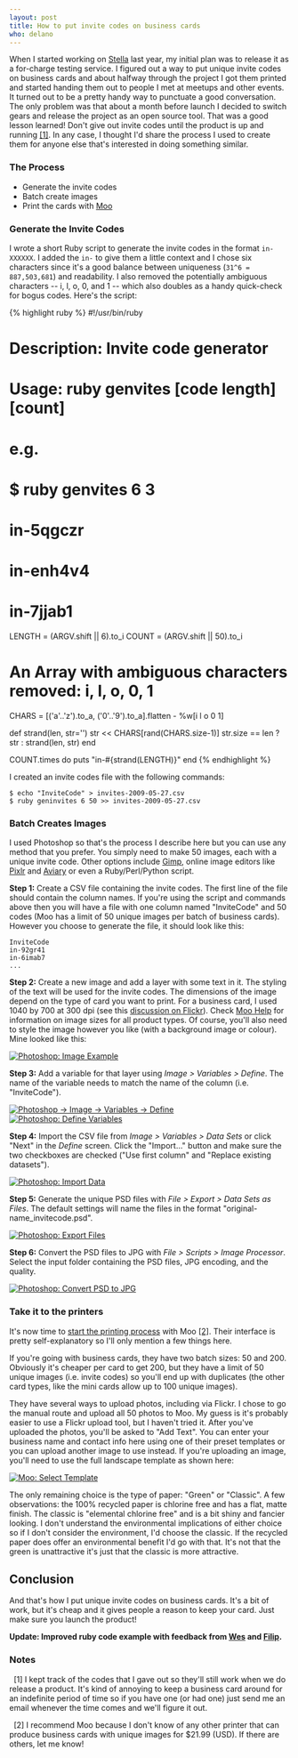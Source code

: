 ```yaml
---
layout: post
title: How to put invite codes on business cards
who: delano
---
```


When I started working on [Stella](/projects/stella/) last year, my initial plan was to release it as a for-charge testing service. I figured out a way to put unique invite codes on business cards and about halfway through the project I got them printed and started handing them out to people I met at meetups and other events. It turned out to be a pretty handy way to punctuate a good conversation. The only problem was that about a month before launch I decided to switch gears and release the project as an open source tool. That was a good lesson learned! Don't give out invite codes until the product is up and running <a href="#[1]">[1]</a>. In any case, I thought I'd share the process I used to create them for anyone else that's interested in doing something similar.

### The Process ###

* Generate the invite codes
* Batch create images
* Print the cards with [Moo](http://moo.com/) 

### Generate the Invite Codes ###

I wrote a short Ruby script to generate the invite codes in the format `in-XXXXXX`. I added the `in-` to give them a little context and I chose six characters since it's a good balance between uniqueness (`31^6 = 887,503,681`) and readability. I also removed the potentially ambiguous characters -- i, l, o, 0, and 1 -- which also doubles as a handy quick-check for bogus codes. Here's the script:

{% highlight ruby %}
#!/usr/bin/ruby

# Description: Invite code generator
# Usage: ruby genvites [code length] [count]
# 
# e.g.
#
# $ ruby genvites 6 3
# in-5qgczr
# in-enh4v4
# in-7jjab1

LENGTH = (ARGV.shift || 6).to_i 
COUNT  = (ARGV.shift || 50).to_i

# An Array with ambiguous characters removed: i, l, o, 0, 1
CHARS = [('a'..'z').to_a, ('0'..'9').to_a].flatten - %w[i l o 0 1]

def strand(len, str='')
   str << CHARS[rand(CHARS.size-1)]
   str.size == len ? str : strand(len, str)
end

COUNT.times do 
  puts "in-#{strand(LENGTH)}"
end
{% endhighlight %}

I created an invite codes file with the following commands:

    $ echo "InviteCode" > invites-2009-05-27.csv
    $ ruby geninvites 6 50 >> invites-2009-05-27.csv

### Batch Creates Images ###

I used Photoshop so that's the process I describe here but you can use any method that you prefer. You simply need to make 50 images, each with a unique invite code. Other options include [Gimp](http://www.gimp.org/), online image editors like [Pixlr](http://pixlr.com/) and [Aviary](http://aviary.com/home) or even a Ruby/Perl/Python script.

**Step 1:** Create a CSV file containing the invite codes. The first line of the file should contain the column names. If you're using the script and commands above then you will have a file with one column named "InviteCode" and 50 codes (Moo has a limit of 50 unique images per batch of business cards). However you choose to generate the file, it should look like this:

    InviteCode
    in-92gr41
    in-6imab7
    ...

**Step 2:** Create a new image and add a layer with some text in it. The styling of the text will be used for the invite codes. The dimensions of the image depend on the type of card you want to print. For a business card, I used 1040 by 700 at 300 dpi (see this [discussion on Flickr](http://www.flickr.com/groups/moo/discuss/72157605993507176/)). Check [Moo Help](http://us.moo.com/en/help/index.php) for information on image sizes for all product types. Of course, you'll also need to style the image however you like (with a background image or colour). Mine looked like this:

<a class="graphic" href="http://farm4.static.flickr.com/3354/3572255315_f828787ed4_o.png"><img src="http://farm4.static.flickr.com/3354/3572255315_b97eba8481_m.jpg" alt="Photoshop: Image Example" border="0" /></a>

**Step 3:** Add a variable for that layer using *Image &gt; Variables &gt; Define*. The name of the variable needs to match the name of the column (i.e. "InviteCode"). 

<a class="graphic" href="http://farm4.static.flickr.com/3330/3569725337_f741cac35f_o.png"><img src="http://farm4.static.flickr.com/3330/3569725337_85832200e2_m.jpg" alt="Photoshop -&gt; Image -&gt; Variables -&gt; Define" border="0" /></a>
<br/>
<a class="graphic" href="http://farm4.static.flickr.com/3613/3569725403_7bc9330090_o.png"><img src="http://farm4.static.flickr.com/3613/3569725403_1436288125_m.jpg" alt="Photoshop: Define Variables" border="0" /></a>

**Step 4:** Import the CSV file from *Image &gt; Variables &gt; Data Sets* or click "Next" in the *Define* screen. Click the "Import..." button and make sure the two checkboxes are checked ("Use first column" and "Replace existing datasets"). 

<a class="graphic" href="http://farm4.static.flickr.com/3649/3569725463_922facf613_o.png"><img src="http://farm4.static.flickr.com/3649/3569725463_7e6dd9e25e_m.jpg" alt="Photoshop: Import Data" border="0" /></a>

**Step 5:** Generate the unique PSD files with *File &gt; Export &gt; Data Sets as Files*. The default settings will name the files in the format "original-name_invitecode.psd".

<a class="graphic" href="http://farm4.static.flickr.com/3323/3569725537_c2706cee5e_o.png"><img src="http://farm4.static.flickr.com/3323/3569725537_cc920f2fc3_m.jpg" alt="Photoshop: Export Files" border="0" /></a>

**Step 6:** Convert the PSD files to JPG with *File &gt; Scripts &gt; Image Processor*. Select the input folder containing the PSD files, JPG encoding, and the quality. 

<a class="graphic" href="http://farm4.static.flickr.com/3593/3569852523_955101ee51_o.png"><img src="http://farm4.static.flickr.com/3593/3569852523_1e6a33da4b_m.jpg" border="0" alt="Photoshop: Convert PSD to JPG" /></a>


### Take it to the printers ###

It's now time to [start the printing process](http://www.moo.com/en/projects/) with Moo <a href="#[2]">[2]</a>. Their interface is pretty self-explanatory so I'll only mention a few things here. 

If you're going with business cards, they have two batch sizes: 50 and 200. Obviously it's cheaper per card to get 200, but they have a limit of 50 unique images (i.e. invite codes) so you'll end up with duplicates (the other card types, like the mini cards allow up to 100 unique images). 

They have several ways to upload photos, including via Flickr. I chose to go the manual route and upload all 50 photos to Moo. My guess is it's probably easier to use a Flickr upload tool, but I haven't tried it. After you've uploaded the photos, you'll be asked to "Add Text". You can enter your business name and contact info here using one of their preset templates or you can upload another image to use instead. If you're uploading an image, you'll need to use the full landscape template as shown here:

<a class="graphic" href="http://farm3.static.flickr.com/2425/3570537526_3e6a29dbd4_o.png"><img src="http://farm3.static.flickr.com/2425/3570537526_32d0fd2f85_m.jpg" border="0" alt="Moo: Select Template" /></a>

The only remaining choice is the type of paper: "Green" or "Classic". A few observations: the 100% recycled paper is chlorine free and has a flat, matte finish. The classic is "elemental chlorine free" and is a bit shiny and fancier looking. I don't understand the environmental implications of either choice so if I don't consider the environment, I'd choose the classic. If the recycled paper does offer an environmental benefit I'd go with that. It's not that the green is unattractive it's just that the classic is more attractive. 

## Conclusion ##

And that's how I put unique invite codes on business cards. It's a bit of work, but it's cheap and it gives people a reason to keep your card. Just make sure you launch the product!

**Update: Improved ruby code example with feedback from [Wes](http://twitter.com/narnach) and [Filip](http://twitter.com/FiXato).**

### Notes ###

<p><a name="[1]">&nbsp;</a> [1] I kept track of the codes that I gave out so they'll still work when we do release a product. It's kind of annoying to keep a business card around for an indefinite period of time so if you have one (or had one) just send me an email whenever the time comes and we'll figure it out.</p>

<p><a name="[2]">&nbsp;</a> [2] I recommend Moo because I don't know of any other printer that can produce business cards with unique images for $21.99 (USD). If there are others, let me know!</p>


